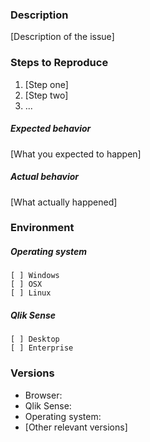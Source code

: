 ### Description

[Description of the issue]

### Steps to Reproduce

1. [Step one]
2. [Step two]
3. ...

##### Expected behavior

[What you expected to happen]

##### Actual behavior

[What actually happened]

### Environment

##### Operating system
```
[ ] Windows
[ ] OSX
[ ] Linux
```
##### Qlik Sense
```
[ ] Desktop
[ ] Enterprise
```
### Versions

* Browser: 
* Qlik Sense: 
* Operating system: 
* [Other relevant versions]
